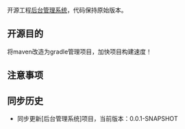 开源工程[后台管理系统](https://gitee.com/515097842/zcurd.git)，代码保持原始版本。

## 开源目的
将maven改造为gradle管理项目，加快项目构建速度！

## 注意事项

## 同步历史
* 同步更新[后台管理系统]项目，当前版本：0.0.1-SNAPSHOT

